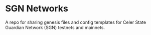 # SGN Networks

A repo for sharing genesis files and config templates for Celer State Guardian Network (SGN)
testnets and mainnets.
